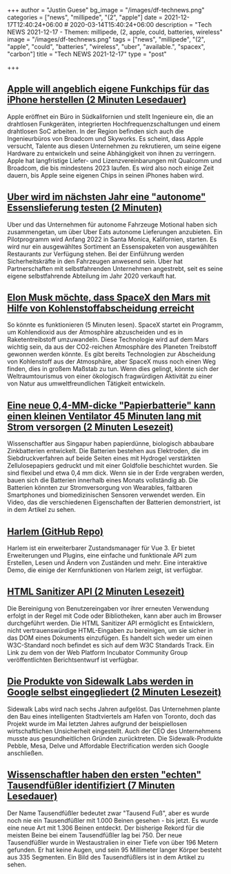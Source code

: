 +++
author = "Justin Guese"
bg_image = "/images/df-technews.png"
categories = ["news", "millipede", "(2", "apple"]
date = 2021-12-17T12:40:24+06:00 # 2020-03-14T15:40:24+06:00
description = "Tech NEWS 2021-12-17 - Themen: millipede, (2, apple, could, batteries, wireless"
image = "/images/df-technews.png"
tags = ["news", "millipede", "(2", "apple", "could", "batteries", "wireless", "uber", "available.", "spacex", "carbon"]
title = "Tech NEWS 2021-12-17"
type = "post"

+++

## [Apple will angeblich eigene Funkchips für das iPhone herstellen (2 Minuten Lesedauer)](https://www.macworld.com/article/560257/apple-reportedly-wants-to-make-its-own-wireless-chips-for-the-iphone.html)

 Apple eröffnet ein Büro in Südkalifornien und stellt Ingenieure ein, die an drahtlosen Funkgeräten, integrierten Hochfrequenzschaltungen und einem drahtlosen SoC arbeiten. In der Region befinden sich auch die Ingenieurbüros von Broadcom und Skyworks. Es scheint, dass Apple versucht, Talente aus diesen Unternehmen zu rekrutieren, um seine eigene Hardware zu entwickeln und seine Abhängigkeit von ihnen zu verringern. Apple hat langfristige Liefer- und Lizenzvereinbarungen mit Qualcomm und Broadcom, die bis mindestens 2023 laufen. Es wird also noch einige Zeit dauern, bis Apple seine eigenen Chips in seinen iPhones haben wird.

## [Uber wird im nächsten Jahr eine "autonome" Essenslieferung testen (2 Minuten)](https://www.engadget.com/uber-motional-food-delivery-partnership-183107550.html)

 Uber und das Unternehmen für autonome Fahrzeuge Motional haben sich zusammengetan, um über Uber Eats autonome Lieferungen anzubieten. Ein Pilotprogramm wird Anfang 2022 in Santa Monica, Kalifornien, starten. Es wird nur ein ausgewähltes Sortiment an Essenspaketen von ausgewählten Restaurants zur Verfügung stehen. Bei der Einführung werden Sicherheitskräfte in den Fahrzeugen anwesend sein. Uber hat Partnerschaften mit selbstfahrenden Unternehmen angestrebt, seit es seine eigene selbstfahrende Abteilung im Jahr 2020 verkauft hat.

## [Elon Musk möchte, dass SpaceX den Mars mit Hilfe von Kohlenstoffabscheidung erreicht](https://interestingengineering.com/elon-musk-wants-spacex-to-reach-mars-using-carbon-capture-heres-how-it-could-work)

 So könnte es funktionieren (5 Minuten lesen). SpaceX startet ein Programm, um Kohlendioxid aus der Atmosphäre abzuscheiden und es in Raketentreibstoff umzuwandeln. Diese Technologie wird auf dem Mars wichtig sein, da aus der CO2-reichen Atmosphäre des Planeten Treibstoff gewonnen werden könnte. Es gibt bereits Technologien zur Abscheidung von Kohlenstoff aus der Atmosphäre, aber SpaceX muss noch einen Weg finden, dies in großem Maßstab zu tun. Wenn dies gelingt, könnte sich der Weltraumtourismus von einer ökologisch fragwürdigen Aktivität zu einer von Natur aus umweltfreundlichen Tätigkeit entwickeln.

## [Eine neue 0,4-MM-dicke "Papierbatterie" kann einen kleinen Ventilator 45 Minuten lang mit Strom versorgen (2 Minuten Lesezeit)](https://interestingengineering.com/a-new-04-mm-thick-paper-battery-can-power-a-small-fan-for-45-minutes)

 Wissenschaftler aus Singapur haben papierdünne, biologisch abbaubare Zinkbatterien entwickelt. Die Batterien bestehen aus Elektroden, die im Siebdruckverfahren auf beide Seiten eines mit Hydrogel verstärkten Zellulosepapiers gedruckt und mit einer Goldfolie beschichtet wurden. Sie sind flexibel und etwa 0,4 mm dick. Wenn sie in der Erde vergraben werden, bauen sich die Batterien innerhalb eines Monats vollständig ab. Die Batterien könnten zur Stromversorgung von Wearables, faltbaren Smartphones und biomedizinischen Sensoren verwendet werden. Ein Video, das die verschiedenen Eigenschaften der Batterien demonstriert, ist in dem Artikel zu sehen.

## [Harlem (GitHub Repo)](https://github.com/andrewcourtice/harlem)

 Harlem ist ein erweiterbarer Zustandsmanager für Vue 3. Er bietet Erweiterungen und Plugins, eine einfache und funktionale API zum Erstellen, Lesen und Ändern von Zuständen und mehr. Eine interaktive Demo, die einige der Kernfunktionen von Harlem zeigt, ist verfügbar.

## [HTML Sanitizer API (2 Minuten Lesezeit)](https://css-tricks.com/html-sanitizer-api/)

 Die Bereinigung von Benutzereingaben vor ihrer erneuten Verwendung erfolgt in der Regel mit Code oder Bibliotheken, kann aber auch im Browser durchgeführt werden. Die HTML Sanitizer API ermöglicht es Entwicklern, nicht vertrauenswürdige HTML-Eingaben zu bereinigen, um sie sicher in das DOM eines Dokuments einzufügen. Es handelt sich weder um einen W3C-Standard noch befindet es sich auf dem W3C Standards Track. Ein Link zu dem von der Web Platform Incubator Community Group veröffentlichten Berichtsentwurf ist verfügbar.

## [Die Produkte von Sidewalk Labs werden in Google selbst eingegliedert (2 Minuten Lesezeit)](https://www.engadget.com/sidewalk-labs-products-google-alphabet-151740698.html)

 Sidewalk Labs wird nach sechs Jahren aufgelöst. Das Unternehmen plante den Bau eines intelligenten Stadtviertels am Hafen von Toronto, doch das Projekt wurde im Mai letzten Jahres aufgrund der beispiellosen wirtschaftlichen Unsicherheit eingestellt. Auch der CEO des Unternehmens musste aus gesundheitlichen Gründen zurücktreten. Die Sidewalk-Produkte Pebble, Mesa, Delve und Affordable Electrification werden sich Google anschließen.

## [Wissenschaftler haben den ersten "echten" Tausendfüßler identifiziert (7 Minuten Lesedauer)](https://www.vice.com/en/article/v7dbgx/scientists-have-identified-the-first-true-millipede)

 Der Name Tausendfüßler bedeutet zwar "Tausend Fuß", aber es wurde noch nie ein Tausendfüßler mit 1.000 Beinen gesehen - bis jetzt. Es wurde eine neue Art mit 1.306 Beinen entdeckt. Der bisherige Rekord für die meisten Beine bei einem Tausendfüßler lag bei 750. Der neue Tausendfüßler wurde in Westaustralien in einer Tiefe von über 196 Metern gefunden. Er hat keine Augen, und sein 95 Millimeter langer Körper besteht aus 335 Segmenten. Ein Bild des Tausendfüßlers ist in dem Artikel zu sehen.

